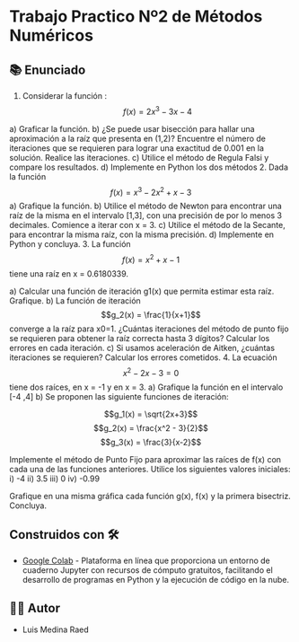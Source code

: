 # Trabajo Practico Nº2 de Métodos Numéricos

## 📚 Enunciado

1. Considerar la función : $$f(x) = 2x^3 - 3x - 4$$

a) Graficar la función.
b) ¿Se puede usar bisección para hallar una aproximación a la raíz que presenta
en (1,2)? Encuentre el número de iteraciones que se requieren para lograr una
exactitud de 0.001 en la solución. Realice las iteraciones.
c) Utilice el método de Regula Falsi y compare los resultados.
d) Implemente en Python los dos métodos 2. Dada la función $$f(x) = x^3 - 2x^2 + x - 3$$
a) Grafique la función.
b) Utilice el método de Newton para encontrar una raíz de la misma en el
intervalo [1,3], con una precisión de por lo menos 3 decimales. Comience a
iterar con x = 3.
c) Utilice el método de la Secante, para encontrar la misma raíz, con la misma
precisión.
d) Implemente en Python y concluya. 3. La función $$f(x) = x^2 + x - 1$$ tiene una raíz en x = 0.6180339.

a) Calcular una función de iteración g1(x) que permita estimar esta raíz. Grafique.
b) La función de iteración $$g_2(x) = \frac{1}{x+1}$$ converge a la raíz para x0=1. ¿Cuántas
iteraciones del método de punto fijo se requieren para obtener la raíz correcta
hasta 3 dígitos? Calcular los errores en cada iteración.
c) Si usamos aceleración de Aitken, ¿cuántas iteraciones se requieren? Calcular los
errores cometidos. 4. La ecuación $$x^2 - 2x - 3 = 0$$ tiene dos raíces, en x = -1 y en x = 3.
a) Grafique la función en el intervalo [-4 ,4]
b) Se proponen las siguiente funciones de iteración:

$$g_1(x) = \sqrt{2x+3}$$
$$g_2(x) = \frac{x^2 - 3}{2}$$
$$g_3(x) = \frac{3}{x-2}$$

Implemente el método de Punto Fijo para aproximar las raíces de f(x) con cada
una de las funciones anteriores.
Utilice los siguientes valores iniciales:
i) -4 ii) 3.5 iii) 0 iv) -0.99

Grafique en una misma gráfica cada función g(x), f(x) y la primera bisectriz. Concluya.

## Construidos con 🛠️

- [Google Colab](https://colab.research.google.com/?hl=es) - Plataforma en línea que proporciona un entorno de cuaderno Jupyter con recursos de cómputo gratuitos, facilitando el desarrollo de programas en Python y la ejecución de código en la nube.

## 👨‍💻 Autor

- Luis Medina Raed
